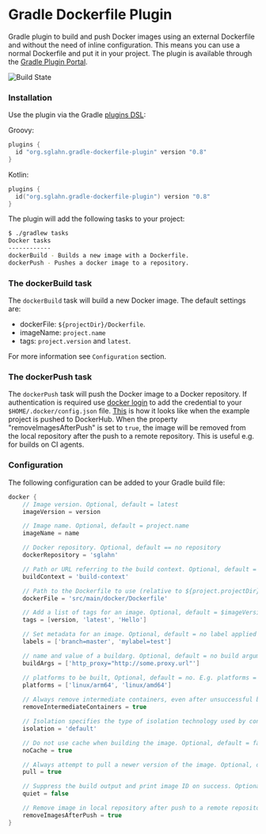 # Gradle Dockerfile Plugin
Gradle plugin to build and push Docker images using an external Dockerfile and without the need of inline configuration. This means you can use a normal Dockerfile and put it in your project.
The plugin is available through the [Gradle Plugin Portal](https://plugins.gradle.org).

![Build State](https://github.com/sglahn/gradle-dockerfile-plugin/workflows/Build%20and%20Test/badge.svg)

### Installation
Use the plugin via the Gradle [plugins DSL](https://docs.gradle.org/current/userguide/plugins.html#sec:plugins_block):

Groovy:
```Groovy
plugins {
  id "org.sglahn.gradle-dockerfile-plugin" version "0.8"
}
```
Kotlin:
```Kotlin
plugins {
  id("org.sglahn.gradle-dockerfile-plugin") version "0.8"
}
```
The plugin will add the following tasks to your project:
```sh
$ ./gradlew tasks
Docker tasks
------------
dockerBuild - Builds a new image with a Dockerfile.
dockerPush - Pushes a docker image to a repository.
```
### The dockerBuild task
The `dockerBuild` task will build a new Docker image. The default settings are:

 - dockerFile: `${projectDir}/Dockerfile`.
 - imageName: `project.name`
 - tags: `project.version` and `latest`.

For more information see `Configuration` section.
### The dockerPush task
The `dockerPush` task will push the Docker image to a Docker repository.
If authentication is required use [docker login](https://docs.docker.com/engine/reference/commandline/login/) to
add the credential to your `$HOME/.docker/config.json` file. [This](https://hub.docker.com/r/sglahn/gradle-dockerfile-plugin-example-project/) 
is how it looks like when the example project is pushed to DockerHub. When the property "removeImagesAfterPush" is set to `true`, 
the image will be removed from the local repository after the push to a remote repository. This is useful e.g. for builds 
on CI agents. 
### Configuration
The following configuration can be added to your Gradle build file:
```gradle
docker {
    // Image version. Optional, default = latest
    imageVersion = version

    // Image name. Optional, default = project.name
    imageName = name

    // Docker repository. Optional, default == no repository
    dockerRepository = 'sglahn'

    // Path or URL referring to the build context. Optional, default = ${project.projectDir.getAbsolutePath()}
    buildContext = 'build-context'

    // Path to the Dockerfile to use (relative to ${project.projectDir}). Optional, default = ${buildContext}/Dockerfile
    dockerFile = 'src/main/docker/Dockerfile'

    // Add a list of tags for an image. Optional, default = $imageVersion
    tags = [version, 'latest', 'Hello']

    // Set metadata for an image. Optional, default = no label applied
    labels = ['branch=master', 'mylabel=test']

    // name and value of a buildarg. Optional, default = no build arguments
    buildArgs = ['http_proxy="http://some.proxy.url"']

    // platforms to be built, Optional, default = no. E.g. platforms = ['linux/arm64', 'linux/amd64']
    platforms = ['linux/arm64', 'linux/amd64']
    
    // Always remove intermediate containers, even after unsuccessful builds. Optional, default = false
    removeIntermediateContainers = true

    // Isolation specifies the type of isolation technology used by containers. Optional, default = default
    isolation = 'default'

    // Do not use cache when building the image. Optional, default = false
    noCache = true

    // Always attempt to pull a newer version of the image. Optional, default false
    pull = true

    // Suppress the build output and print image ID on success. Optional, default = true
    quiet = false

    // Remove image in local repository after push to a remote repository, useful for builds on CI agents. Optional, default = false
    removeImagesAfterPush = true
}
```
